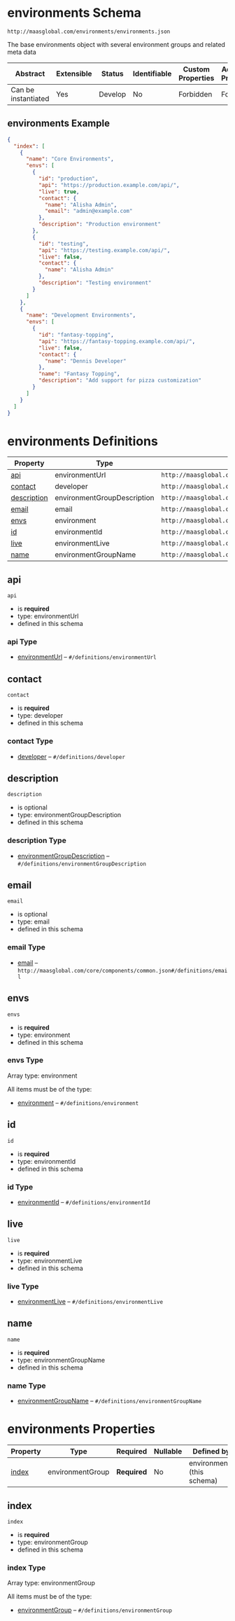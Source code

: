 # environments Schema

```
http://maasglobal.com/environments/environments.json
```

The base environments object with several environment groups and related meta data

| Abstract            | Extensible | Status  | Identifiable | Custom Properties | Additional Properties | Defined In                                          |
| ------------------- | ---------- | ------- | ------------ | ----------------- | --------------------- | --------------------------------------------------- |
| Can be instantiated | Yes        | Develop | No           | Forbidden         | Forbidden             | [environments/environments.json](environments.json) |

## environments Example

```json
{
  "index": [
    {
      "name": "Core Environments",
      "envs": [
        {
          "id": "production",
          "api": "https://production.example.com/api/",
          "live": true,
          "contact": {
            "name": "Alisha Admin",
            "email": "admin@example.com"
          },
          "description": "Production environment"
        },
        {
          "id": "testing",
          "api": "https://testing.example.com/api/",
          "live": false,
          "contact": {
            "name": "Alisha Admin"
          },
          "description": "Testing environment"
        }
      ]
    },
    {
      "name": "Development Environments",
      "envs": [
        {
          "id": "fantasy-topping",
          "api": "https://fantasy-topping.example.com/api/",
          "live": false,
          "contact": {
            "name": "Dennis Developer"
          },
          "name": "Fantasy Topping",
          "description": "Add support for pizza customization"
        }
      ]
    }
  ]
}
```

# environments Definitions

| Property                    | Type                        | Group                                                                                |
| --------------------------- | --------------------------- | ------------------------------------------------------------------------------------ |
| [api](#api)                 | environmentUrl              | `http://maasglobal.com/environments/environments.json#/definitions/environment`      |
| [contact](#contact)         | developer                   | `http://maasglobal.com/environments/environments.json#/definitions/environment`      |
| [description](#description) | environmentGroupDescription | `http://maasglobal.com/environments/environments.json#/definitions/environmentGroup` |
| [email](#email)             | email                       | `http://maasglobal.com/environments/environments.json#/definitions/developer`        |
| [envs](#envs)               | environment                 | `http://maasglobal.com/environments/environments.json#/definitions/environmentGroup` |
| [id](#id)                   | environmentId               | `http://maasglobal.com/environments/environments.json#/definitions/environment`      |
| [live](#live)               | environmentLive             | `http://maasglobal.com/environments/environments.json#/definitions/environment`      |
| [name](#name)               | environmentGroupName        | `http://maasglobal.com/environments/environments.json#/definitions/environmentGroup` |

## api

`api`

- is **required**
- type: environmentUrl
- defined in this schema

### api Type

- [environmentUrl](environments.md) – `#/definitions/environmentUrl`

## contact

`contact`

- is **required**
- type: developer
- defined in this schema

### contact Type

- [developer](environments.md) – `#/definitions/developer`

## description

`description`

- is optional
- type: environmentGroupDescription
- defined in this schema

### description Type

- [environmentGroupDescription](environments.md) – `#/definitions/environmentGroupDescription`

## email

`email`

- is optional
- type: email
- defined in this schema

### email Type

- [email](common.md) – `http://maasglobal.com/core/components/common.json#/definitions/email`

## envs

`envs`

- is **required**
- type: environment
- defined in this schema

### envs Type

Array type: environment

All items must be of the type:

- [environment](environments.md) – `#/definitions/environment`

## id

`id`

- is **required**
- type: environmentId
- defined in this schema

### id Type

- [environmentId](environments.md) – `#/definitions/environmentId`

## live

`live`

- is **required**
- type: environmentLive
- defined in this schema

### live Type

- [environmentLive](environments.md) – `#/definitions/environmentLive`

## name

`name`

- is **required**
- type: environmentGroupName
- defined in this schema

### name Type

- [environmentGroupName](environments.md) – `#/definitions/environmentGroupName`

# environments Properties

| Property        | Type             | Required     | Nullable | Defined by                 |
| --------------- | ---------------- | ------------ | -------- | -------------------------- |
| [index](#index) | environmentGroup | **Required** | No       | environments (this schema) |

## index

`index`

- is **required**
- type: environmentGroup
- defined in this schema

### index Type

Array type: environmentGroup

All items must be of the type:

- [environmentGroup](environments.md) – `#/definitions/environmentGroup`
